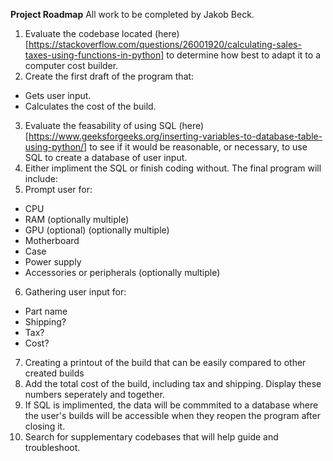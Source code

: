 **Project Roadmap**
All work to be completed by Jakob Beck.

1. Evaluate the codebase located (here)[https://stackoverflow.com/questions/26001920/calculating-sales-taxes-using-functions-in-python] to determine how best to adapt it to a computer cost builder.
2. Create the first draft of the program that:
* Gets user input.
* Calculates the cost of the build.
3. Evaluate the feasability of using SQL (here)[https://www.geeksforgeeks.org/inserting-variables-to-database-table-using-python/] to see if it would be reasonable, or necessary, to use SQL to create a database of user input.
4. Either impliment the SQL or finish coding without. The final program will include:
5. Prompt user for:
* CPU
* RAM (optionally multiple)
* GPU (optional) (optionally multiple)
* Motherboard
* Case
* Power supply
* Accessories or peripherals (optionally multiple)
6. Gathering user input for:
* Part name
* Shipping?
* Tax?
* Cost?
7. Creating a printout of the build that can be easily compared to other created builds
8. Add the total cost of the build, including tax and shipping. Display these numbers seperately and together.
9. If SQL is implimented, the data will be commmited to a database where the user's builds will be accessible when they reopen the program after closing it.
10. Search for supplementary codebases that will help guide and troubleshoot.
